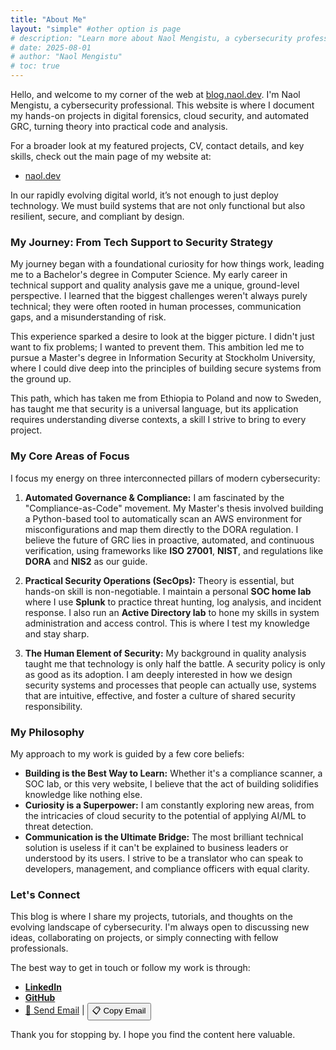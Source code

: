 ```yaml
---
title: "About Me"
layout: "simple" #other option is page
# description: "Learn more about Naol Mengistu, a cybersecurity professional passionate about building resilient and compliant systems."
# date: 2025-08-01
# author: "Naol Mengistu"
# toc: true
---
```




Hello, and welcome to my corner of the web at [blog.naol.dev](https://naol.dev/). I'm Naol Mengistu, a cybersecurity professional. This website is where I document my hands-on projects in digital forensics, cloud security, and automated GRC, turning theory into practical code and analysis. 

For a broader look at my featured projects, CV, contact details, and key skills, check out the main page of my website at:
- [naol.dev](https://blog.naol.dev/)

In our rapidly evolving digital world, it’s not enough to just deploy technology. We must build systems that are not only functional but also resilient, secure, and compliant by design. 

### My Journey: From Tech Support to Security Strategy

My journey began with a foundational curiosity for how things work, leading me to a Bachelor's degree in Computer Science. My early career in technical support and quality analysis gave me a unique, ground-level perspective. I learned that the biggest challenges weren't always purely technical; they were often rooted in human processes, communication gaps, and a misunderstanding of risk.

This experience sparked a desire to look at the bigger picture. I didn't just want to fix problems; I wanted to prevent them. This ambition led me to pursue a Master's degree in Information Security at Stockholm University, where I could dive deep into the principles of building secure systems from the ground up.

This path, which has taken me from Ethiopia to Poland and now to Sweden, has taught me that security is a universal language, but its application requires understanding diverse contexts, a skill I strive to bring to every project.

### My Core Areas of Focus

I focus my energy on three interconnected pillars of modern cybersecurity:

1.  **Automated Governance & Compliance:** I am fascinated by the "Compliance-as-Code" movement. My Master's thesis involved building a Python-based tool to automatically scan an AWS environment for misconfigurations and map them directly to the DORA regulation. I believe the future of GRC lies in proactive, automated, and continuous verification, using frameworks like **ISO 27001**, **NIST**, and regulations like **DORA** and **NIS2** as our guide.

2.  **Practical Security Operations (SecOps):** Theory is essential, but hands-on skill is non-negotiable. I maintain a personal **SOC home lab** where I use **Splunk** to practice threat hunting, log analysis, and incident response. I also run an **Active Directory lab** to hone my skills in system administration and access control. This is where I test my knowledge and stay sharp.

3.  **The Human Element of Security:** My background in quality analysis taught me that technology is only half the battle. A security policy is only as good as its adoption. I am deeply interested in how we design security systems and processes that people can actually use, systems that are intuitive, effective, and foster a culture of shared security responsibility.

### My Philosophy

My approach to my work is guided by a few core beliefs:

-   **Building is the Best Way to Learn:** Whether it's a compliance scanner, a SOC lab, or this very website, I believe that the act of building solidifies knowledge like nothing else.
-   **Curiosity is a Superpower:** I am constantly exploring new areas, from the intricacies of cloud security to the potential of applying AI/ML to threat detection.
-   **Communication is the Ultimate Bridge:** The most brilliant technical solution is useless if it can't be explained to business leaders or understood by its users. I strive to be a translator who can speak to developers, management, and compliance officers with equal clarity.

### Let's Connect

This blog is where I share my projects, tutorials, and thoughts on the evolving landscape of cybersecurity. I'm always open to discussing new ideas, collaborating on projects, or simply connecting with fellow professionals.

The best way to get in touch or follow my work is through:

-   **[LinkedIn](https://www.linkedin.com/in/naolmengistu/)**
-   **[GitHub](https://github.com/naolmengistu)**
- [📧 Send Email](mailto:naolmengistu.d@gmail.com) | <button onClick="navigator.clipboard.writeText('naolmengistu.d@gmail.com')"> 📋 Copy Email
</button>

Thank you for stopping by. I hope you find the content here valuable.